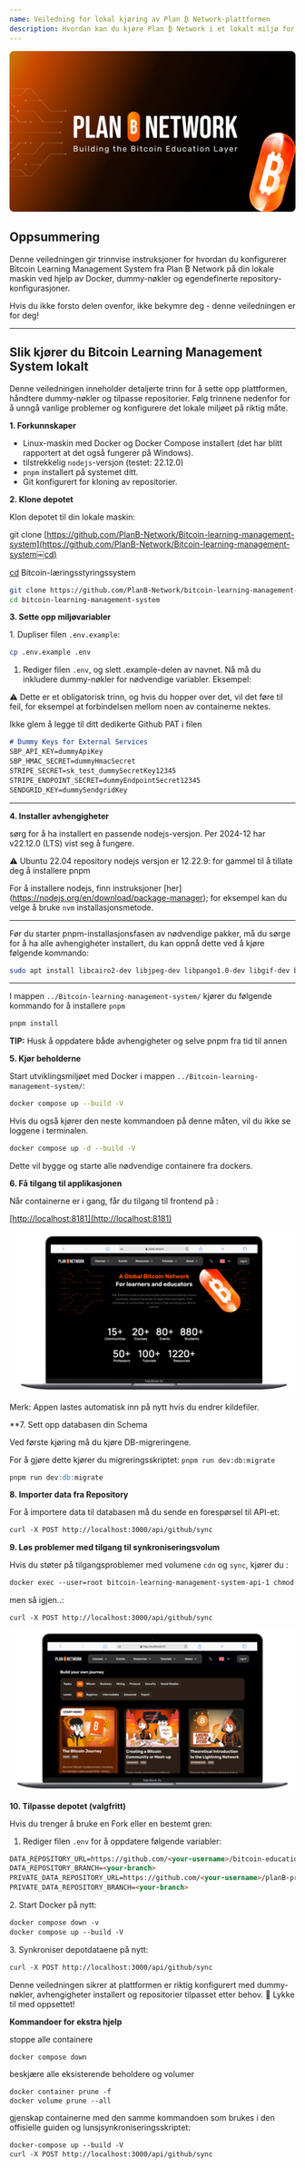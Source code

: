 ```yaml
---
name: Veiledning for lokal kjøring av Plan ₿ Network-plattformen
description: Hvordan kan du kjøre Plan ₿ Network i et lokalt miljø for å teste innholdsbidraget mitt eller korrekturlesing/gjennomgang av pedagogisk innhold på Plan ₿ Network?
---
```

![github](assets/cover.webp)

## Oppsummering

Denne veiledningen gir trinnvise instruksjoner for hvordan du konfigurerer Bitcoin Learning Management System fra Plan ₿ Network på din lokale maskin ved hjelp av Docker, dummy-nøkler og egendefinerte repository-konfigurasjoner.

Hvis du ikke forsto delen ovenfor, ikke bekymre deg - denne veiledningen er for deg!

---
## **Slik kjører du Bitcoin Learning Management System lokalt**

Denne veiledningen inneholder detaljerte trinn for å sette opp plattformen, håndtere dummy-nøkler og tilpasse repositorier. Følg trinnene nedenfor for å unngå vanlige problemer og konfigurere det lokale miljøet på riktig måte.

**1. Forkunnskaper**


- Linux-maskin med Docker og Docker Compose installert (det har blitt rapportert at det også fungerer på Windows).
- tilstrekkelig `nodejs`-versjon (testet: 22.12.0)
- `pnpm` installert på systemet ditt.
- Git konfigurert for kloning av repositorier.

**2. Klone depotet**

Klon depotet til din lokale maskin:

git clone [https://github.com/PlanB-Network/Bitcoin-learning-management-system](https://github.com/PlanB-Network/Bitcoin-learning-management-system￼cd)

[cd](https://github.com/PlanB-Network/Bitcoin-learning-management-system￼cd) Bitcoin-læringsstyringssystem

```bash
git clone https://github.com/PlanB-Network/bitcoin-learning-management-system
cd bitcoin-learning-management-system
```

**3. Sette opp miljøvariabler**

1\. Dupliser filen `.env.example`:

```bash
cp .env.example .env
```

1. Rediger filen `.env`, og slett .example-delen av navnet. Nå må du inkludere dummy-nøkler for nødvendige variabler. Eksempel:

⚠️ Dette er et obligatorisk trinn, og hvis du hopper over det, vil det føre til feil, for eksempel at forbindelsen mellom noen av containerne nektes.

Ikke glem å legge til ditt dedikerte Github PAT i filen

```markdown
# Dummy Keys for External Services
SBP_API_KEY=dummyApiKey
SBP_HMAC_SECRET=dummyHmacSecret
STRIPE_SECRET=sk_test_dummySecretKey12345
STRIPE_ENDPOINT_SECRET=dummyEndpointSecret12345
SENDGRID_KEY=dummySendgridKey
```

---
**4. Installer avhengigheter**

sørg for å ha installert en passende nodejs-versjon. Per 2024-12 har v22.12.0 (LTS) vist seg å fungere.

⚠️ Ubuntu 22.04 repository nodejs versjon er 12.22.9: for gammel til å tillate deg å installere pnpm

For å installere nodejs, finn instruksjoner [her] (https://nodejs.org/en/download/package-manager); for eksempel kan du velge å bruke `nvm` installasjonsmetode.

---
Før du starter pnpm-installasjonsfasen av nødvendige pakker, må du sørge for å ha alle avhengigheter installert, du kan oppnå dette ved å kjøre følgende kommando:

```bash
sudo apt install libcairo2-dev libjpeg-dev libpango1.0-dev libgif-dev build-essential g++ libpixman-1-dev
```

---
I mappen `../Bitcoin-learning-management-system/` kjører du følgende kommando for å installere `pnpm`

```bash
pnpm install
```

__TIP:__ Husk å oppdatere både avhengigheter og selve pnpm fra tid til annen

**5. Kjør beholderne**

Start utviklingsmiljøet med Docker i mappen `../Bitcoin-learning-management-system/`:

```bash
docker compose up --build -V
```

Hvis du også kjører den neste kommandoen på denne måten, vil du ikke se loggene i terminalen.

```bash
docker compose up -d --build -V
```

Dette vil bygge og starte alle nødvendige containere fra dockers.

**6. Få tilgang til applikasjonen**

Når containerne er i gang, får du tilgang til frontend på :

\[<http://localhost:8181](http://localhost:8181)>

![Plan ₿ Network Local](assets/en/1.webp)

Merk: Appen lastes automatisk inn på nytt hvis du endrer kildefiler.

**7. Sett opp databasen din Schema

Ved første kjøring må du kjøre DB-migreringene.

For å gjøre dette kjører du migreringsskriptet: `pnpm run dev:db:migrate`

```markdown
pnpm run dev:db:migrate
```

**8. Importer data fra Repository**

For å importere data til databasen må du sende en forespørsel til API-et:

```markdown
curl -X POST http://localhost:3000/api/github/sync
```

**9. Løs problemer med tilgang til synkroniseringsvolum**

Hvis du støter på tilgangsproblemer med volumene `cdn` og `sync`, kjører du :

```markdown
docker exec --user=root bitcoin-learning-management-system-api-1 chmod 777 /tmp/{sync,cdn}
```

men så igjen..:

```markdown
curl -X POST http://localhost:3000/api/github/sync
```

![Plan ₿ Network Local](assets/en/2.webp)

**10. Tilpasse depotet (valgfritt)**

Hvis du trenger å bruke en Fork eller en bestemt gren:

1. Rediger filen `.env` for å oppdatere følgende variabler:

```markdown
DATA_REPOSITORY_URL=https://github.com/<your-username>/bitcoin-educational-content.git
DATA_REPOSITORY_BRANCH=<your-branch>
PRIVATE_DATA_REPOSITORY_URL=https://github.com/<your-username>/planB-premium-content.git
PRIVATE_DATA_REPOSITORY_BRANCH=<your-branch>
```

2\. Start Docker på nytt:

```markdown
docker compose down -v
docker compose up --build -V
```

3\. Synkroniser depotdataene på nytt:

```markdown
curl -X POST http://localhost:3000/api/github/sync
```

Denne veiledningen sikrer at plattformen er riktig konfigurert med dummy-nøkler, avhengigheter installert og repositorier tilpasset etter behov. 🎉 Lykke til med oppsettet!

**Kommandoer for ekstra hjelp**

stoppe alle containere

```
docker compose down
```

beskjære alle eksisterende beholdere og volumer

```
docker container prune -f
docker volume prune --all
```

gjenskap containerne med den samme kommandoen som brukes i den offisielle guiden og lunsjsynkroniseringsskriptet:

```
docker-compose up --build -V
curl -X POST http://localhost:3000/api/github/sync
```
